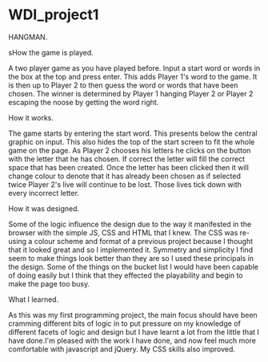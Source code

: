 # WDI_project1 

HANGMAN.

sHow the game is played.

A two player game as you have played before. Input a start word or words in the box at the top and press enter. This adds Player 1's word to the game. It is then up to Player 2 to then guess the word or words that have been chosen. The winner is determined by Player 1 hanging Player 2 or Player 2 escaping the noose by getting the word right.

How it works.

The game starts by entering the start word. This presents below the central graphic on input. This also hides the top of the start screen to fit the whole game on the page. As Player 2 chooses his letters he clicks on the button with the letter that he has chosen. If correct the letter will fill the correct space that has been created. Once the letter has been clicked then it will change colour to denote that it has already been chosen as if selected twice Player 2's live will continue to be lost. Those lives tick down with every incorrect letter.

How it was designed.

Some of the logic influence the design due to the way it manifested in the browser with the simple JS, CSS and HTML that I knew. The CSS was re-using a colour scheme and format of a previous project because I thought that it looked great and so I implemented it. Symmetry and simplicity I find seem to make things look better than they are so I used these principals in the design. Some of the things on the bucket list I would have been capable of doing easily but I think that they effected the playability and begin to make the page too busy.

What I learned.

As this was my first programming project, the main focus should have been cramming different bits of logic in to put pressure on my knowledge of different facets of logic and design but I have learnt a lot from the little that I have done.I'm pleased with the work I have done, and now feel much more comfortable with javascript and jQuery. My CSS skills also improved.